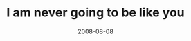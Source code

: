 ---
layout: base.njk
title : 'I am never going to be like you' 
view_title : 'I am never going to be like you' 
year : '2008' 
date : '2008-08-08' 
img_file : '/drawing/iamnevergoingtobelikeyou.jpg' 
html_file : 'iamnevergoingtobelikeyou' 
next_html : 'smileitsanewday.html' 
year_order : '345' 
permalink : "title/{{html_file}}.html"
---